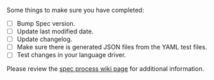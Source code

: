 <!--
Thanks for contributing!
-->

Some things to make sure you have completed:
- [ ] Bump Spec version.
- [ ] Update last modified date.
- [ ] Update changelog.
- [ ] Make sure there is generated JSON files from the YAML test files.
- [ ] Test changes in your language driver.

Please review the [spec process wiki page](https://wiki.corp.mongodb.com/pages/viewpage.action?pageId=80806719) for additional information.

<!--
Thanks again!
-->
